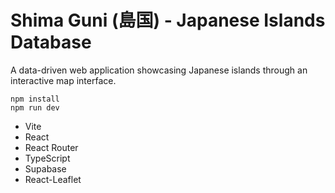 # Shima Guni (島国) - Japanese Islands Database

A data-driven web application showcasing Japanese islands through an interactive map interface.

```
npm install
npm run dev
```

- Vite
- React
- React Router
- TypeScript
- Supabase
- React-Leaflet
